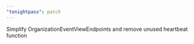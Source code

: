 ```yaml
---
"tonightpass": patch
---
```


Simplify OrganizationEventViewEndpoints and remove unused heartbeat function
